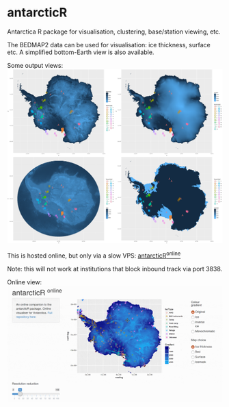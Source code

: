# antarcticR
Antarctica R package for visualisation, clustering, base/station viewing, etc.

The BEDMAP2 data can be used for visualisation: ice thickness, surface etc.
A simplified bottom-Earth view is also available.

Some output views:
![alt text](https://github.com/LukeBatten/antarcticR/blob/master/img/antarcticRfeatures.png)

This is hosted online, but only via a slow VPS: [antarcticR<sup>online</sup>](http://lukebatten.net:3838/antarcticR/)

Note: this will not work at institutions that block inbound track via port 3838.

Online view:
![alt text](https://github.com/LukeBatten/antarcticR/blob/master/img/animated_antarcticR.gif)

